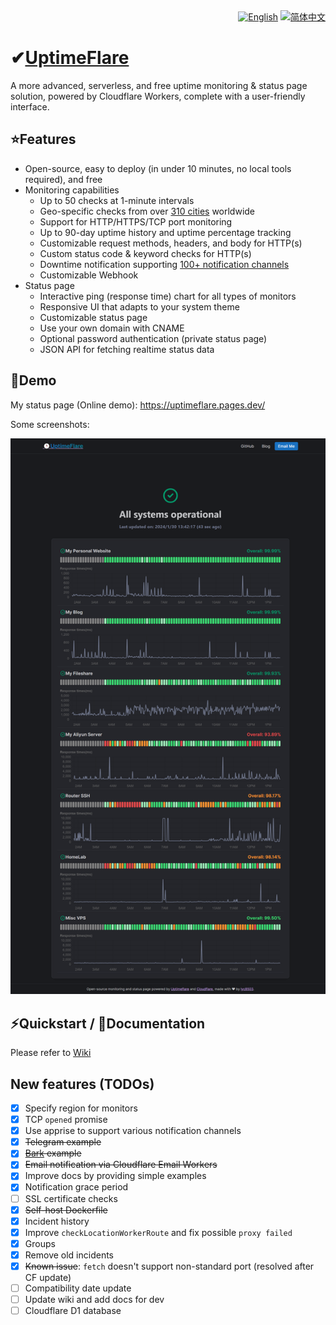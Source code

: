 <div align="right">
  <a title="English" href="README.md"><img src="https://img.shields.io/badge/-English-A31F34?style=for-the-badge" alt="English" /></a>
  <a title="简体中文" href="README_zh-CN.md"><img src="https://img.shields.io/badge/-%E7%AE%80%E4%BD%93%E4%B8%AD%E6%96%87-545759?style=for-the-badge" alt="简体中文"></a>
</div>

# ✔[UptimeFlare](https://github.com/lyc8503/UptimeFlare)

A more advanced, serverless, and free uptime monitoring & status page solution, powered by Cloudflare Workers, complete with a user-friendly interface.

## ⭐Features
- Open-source, easy to deploy (in under 10 minutes, no local tools required), and free
- Monitoring capabilities
  - Up to 50 checks at 1-minute intervals
  - Geo-specific checks from over [310 cities](https://www.cloudflare.com/network/) worldwide
  - Support for HTTP/HTTPS/TCP port monitoring
  - Up to 90-day uptime history and uptime percentage tracking
  - Customizable request methods, headers, and body for HTTP(s)
  - Custom status code & keyword checks for HTTP(s)
  - Downtime notification supporting [100+ notification channels](https://github.com/caronc/apprise/wiki)
  - Customizable Webhook
- Status page
  - Interactive ping (response time) chart for all types of monitors
  - Responsive UI that adapts to your system theme
  - Customizable status page
  - Use your own domain with CNAME
  - Optional password authentication (private status page)
  - JSON API for fetching realtime status data

## 👀Demo

My status page (Online demo): https://uptimeflare.pages.dev/

Some screenshots:

![Desktop, Light theme](docs/desktop.png)

## ⚡Quickstart / 📄Documentation

Please refer to [Wiki](https://github.com/lyc8503/UptimeFlare/wiki)

## New features (TODOs)

- [x] Specify region for monitors
- [x] TCP `opened` promise
- [x] Use apprise to support various notification channels
- [x] ~~Telegram example~~
- [x] ~~[Bark](https://bark.day.app) example~~
- [x] ~~Email notification via Cloudflare Email Workers~~
- [x] Improve docs by providing simple examples
- [x] Notification grace period
- [ ] SSL certificate checks
- [x] ~~Self-host Dockerfile~~
- [x] Incident history
- [x] Improve `checkLocationWorkerRoute` and fix possible `proxy failed`
- [x] Groups 
- [x] Remove old incidents
- [x] ~~Known issue~~: `fetch` doesn't support non-standard port (resolved after CF update)
- [ ] Compatibility date update
- [ ] Update wiki and add docs for dev
- [ ] Cloudflare D1 database
